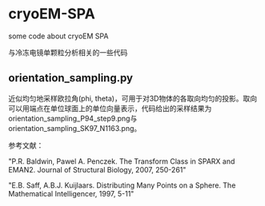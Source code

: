 # cryoEM-SPA
some code about cryoEM SPA

与冷冻电镜单颗粒分析相关的一些代码

## orientation_sampling.py

近似均匀地采样欧拉角(phi, theta)，可用于对3D物体的各取向均匀的投影。取向可以用端点在单位球面上的单位向量表示，代码给出的采样结果为orientation_sampling_P94_step9.png与orientation_sampling_SK97_N1163.png。

参考文献：

"P.R. Baldwin, Pawel A. Penczek. The Transform Class in SPARX and EMAN2. Journal of Structural Biology, 2007, 250-261"

"E.B. Saff, A.B.J. Kuijlaars. Distributing Many Points on a Sphere. The Mathematical Intelligencer, 1997, 5-11"
